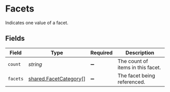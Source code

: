 # Facets

Indicates one value of a facet.


## Fields

| Field                                                                 | Type                                                                  | Required                                                              | Description                                                           |
| --------------------------------------------------------------------- | --------------------------------------------------------------------- | --------------------------------------------------------------------- | --------------------------------------------------------------------- |
| `count`                                                               | *string*                                                              | :heavy_minus_sign:                                                    | The count of items in this facet.                                     |
| `facets`                                                              | [shared.FacetCategory](../../../sdk/models/shared/facetcategory.md)[] | :heavy_minus_sign:                                                    | The facet being referenced.                                           |